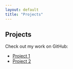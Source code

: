```yaml
---
layout: default
title: "Projects"
---
```


<h2>Projects</h2>
<p>Check out my work on GitHub:</p>
<ul>
    <li><a href="https://github.com/marcos-netto/project1">Project 1</a></li>
    <li><a href="https://github.com/marcos-netto/project2">Project 2</a></li>
</ul>
